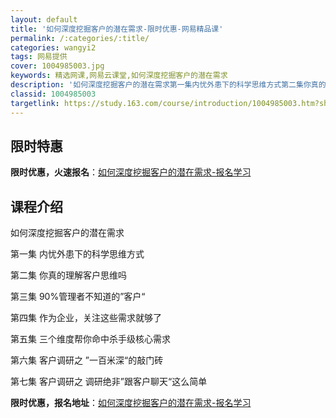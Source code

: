 ```yaml
---
layout: default
title: '如何深度挖掘客户的潜在需求-限时优惠-网易精品课'
permalink: /:categories/:title/
categories: wangyi2
tags: 网易提供
cover: 1004985003.jpg
keywords: 精选网课,网易云课堂,如何深度挖掘客户的潜在需求
description: '如何深度挖掘客户的潜在需求第一集内忧外患下的科学思维方式第二集你真的理解客户思维吗第三集90%管理者不知道的”客户“第四'
classid: 1004985003
targetlink: https://study.163.com/course/introduction/1004985003.htm?share=1&shareId=1025206652&utm_campaign=share&utm_medium=iphoneShare&utm_source=&utm_u=1025206652
---
```


## 限时特惠

**限时优惠，火速报名**：[如何深度挖掘客户的潜在需求-报名学习](https://study.163.com/course/introduction/1004985003.htm?share=1&shareId=1025206652&utm_campaign=share&utm_medium=iphoneShare&utm_source=&utm_u=1025206652)

## 课程介绍

如何深度挖掘客户的潜在需求

第一集 内忧外患下的科学思维方式

第二集 你真的理解客户思维吗

第三集 90%管理者不知道的”客户“

第四集 作为企业，关注这些需求就够了

第五集 三个维度帮你命中杀手级核心需求

第六集 客户调研之 ”一百米深“的敲门砖

第七集 客户调研之 调研绝非”跟客户聊天“这么简单

**限时优惠，报名地址**：[如何深度挖掘客户的潜在需求-报名学习](https://study.163.com/course/introduction/1004985003.htm?share=1&shareId=1025206652&utm_campaign=share&utm_medium=iphoneShare&utm_source=&utm_u=1025206652)

